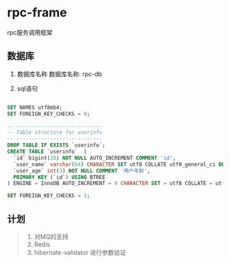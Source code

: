 # rpc-frame
rpc服务调用框架

## 数据库

1. 数据库名称
数据库名称: rpc-db

2. sql语句
```sql

SET NAMES utf8mb4;
SET FOREIGN_KEY_CHECKS = 0;

-- ----------------------------
-- Table structure for userinfo
-- ----------------------------
DROP TABLE IF EXISTS `userinfo`;
CREATE TABLE `userinfo`  (
  `id` bigint(20) NOT NULL AUTO_INCREMENT COMMENT 'id',
  `user_name` varchar(64) CHARACTER SET utf8 COLLATE utf8_general_ci DEFAULT NULL COMMENT '用户名',
  `user_age` int(3) NOT NULL COMMENT '用户年龄',
  PRIMARY KEY (`id`) USING BTREE
) ENGINE = InnoDB AUTO_INCREMENT = 9 CHARACTER SET = utf8 COLLATE = utf8_general_ci ROW_FORMAT = Dynamic;

SET FOREIGN_KEY_CHECKS = 1;
```


## 计划
>1. 对MQ的支持
>2. Redis
>3. hibernate-validator 进行参数验证
